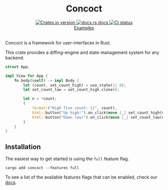 <div align="center">
  <h1>Concoct</h1>
  
 <a href="https://crates.io/crates/concoct">
    <img src="https://img.shields.io/crates/v/concoct?style=flat-square"
    alt="Crates.io version" />
  </a>
  <a href="https://docs.rs/concoct">
    <img src="https://img.shields.io/badge/docs-latest-blue.svg?style=flat-square"
      alt="docs.rs docs" />
  </a>
   <a href="https://github.com/concoct-rs/concoct/actions">
    <img src="https://github.com/matthunz/concoct/actions/workflows/rust.yml/badge.svg"
      alt="CI status" />
  </a>
</div>

<div align="center">
 <a href="https://github.com/concoct-rs/concoct/tree/main/examples">Examples</a>
</div>

<br />

Concoct is a framework for user-interfaces in Rust.

This crate provides a diffing-engine and state management system for any backend.

```rust
struct App;

impl View for App {
    fn body(&self) -> impl Body {
        let (count, set_count_high) = use_state(|| 0);
        let set_count_low = set_count_high.clone();

        let n = *count;
        (
            format!("High five count: {}", count),
            html::button("Up high!").on_click(move |_| set_count_high(n + 1)),
            html::button("Down low!").on_click(move |_| set_count_low(n - 1)),
        )
    }
}
```

## Installation
The easiest way to get started is using the `full` feature flag.

```
cargo add concoct --features full
```

To see a list of the available features flags that can be enabled, check our [docs](https://docs.rs/concoct/latest/concoct/#feature-flags).
